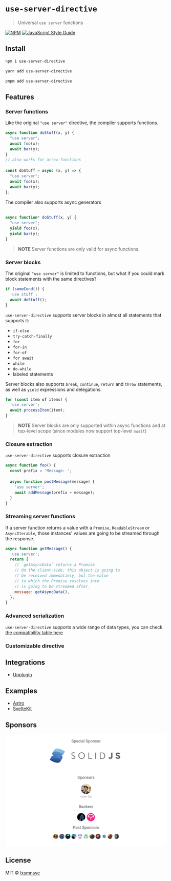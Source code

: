 # `use-server-directive`

> Universal `use server` functions

[![NPM](https://img.shields.io/npm/v/use-server-directive.svg)](https://www.npmjs.com/package/use-server-directive) [![JavaScript Style Guide](https://badgen.net/badge/code%20style/airbnb/ff5a5f?icon=airbnb)](https://github.com/airbnb/javascript)

## Install

```bash
npm i use-server-directive
```

```bash
yarn add use-server-directive
```

```bash
pnpm add use-server-directive
```

## Features

### Server functions

Like the original `"use server"` directive, the compiler supports functions.

```js
async function doStuff(x, y) {
  "use server";
  await foo(x);
  await bar(y);
}
// also works for arrow functions

const doStuff = async (x, y) => {
  "use server";
  await foo(x);
  await bar(y);
};
```

The compiler also supports async generators

```js

async function* doStuff(x, y) {
  "use server";
  yield foo(x);
  yield bar(y);
}
```

> **NOTE**
> Server functions are only valid for async functions.

### Server blocks

The original `"use server"` is limited to functions, but what if you could mark block statements with the same directives?

```js
if (someCond()) {
  'use stuff';
  await doStuff();
}
```

`use-server-directive` supports server blocks in almost all statements that supports it:

- `if-else`
- `try-catch-finally`
- `for`
- `for-in`
- `for-of`
- `for await`
- `while`
- `do-while`
- labeled statements

Server blocks also supports `break`, `continue`, `return` and `throw` statements, as well as `yield` expressions and delegations.

```js
for (const item of items) {
  'use server';
  await processItem(item);
}
```

> **NOTE**
> Server blocks are only supported within async functions and at top-level scope (since modules now support top-level `await`)

### Closure extraction

`use-server-directive` supports closure extraction

```js
async function foo() {
  const prefix = 'Message: ';

  async function postMessage(message) {
    'use server';
    await addMessage(prefix + message);
  }
}
```

### Streaming server functions

If a server function returns a value with a `Promise`, `ReadableStream` or `AsyncIterable`, those instances' values are going to be streamed through the response.

```js
async function getMessage() {
  'use server';
  return {
    // `getAsyncData` returns a Promise
    // On the client-side, this object is going to
    // be received immedatiely, but the value
    // to which the Promise resolves into
    // is going to be streamed after.
    message: getAsyncData(),
  };
}
```

### Advanced serialization

`use-server-directive` supports a wide range of data types, you can check [the compatibility table here](https://github.com/lxsmnsyc/seroval/blob/main/docs/compatibility.md#supported-types)

### Customizable directive

## Integrations

- [Unplugin](https://github.com/lxsmnsyc/dismantle/tree/main/use-server-directive/unplugin)

## Examples

- [Astro](https://github.com/lxsmnsyc/dismantle/tree/main/use-server-directive/examples/astro)
- [SvelteKit](https://github.com/lxsmnsyc/dismantle/tree/main/use-server-directive/examples/sveltekit)

## Sponsors

![Sponsors](https://github.com/lxsmnsyc/sponsors/blob/main/sponsors.svg?raw=true)

## License

MIT © [lxsmnsyc](https://github.com/lxsmnsyc)
